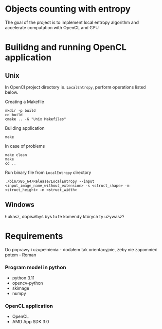 # Objects counting with entropy

The goal of the project is to implement local entropy algorithm and accelerate computation with OpenCL and GPU

# Builidng and running OpenCL application

## Unix
In OpenCl project directory ie. `LocalEntropy`, perform operations listed below.

Creating a Makefile
```
mkdir -p build
cd build
cmake .. -G "Unix Makefiles"
```
Building application
```
make
```
In case of problems
```
make clean
make
cd ..
```
Run binary file from `LocalEntropy` directory
```
./bin/x86_64/Release/LocalEntropy --input <input_image_name_without_extension> -s <struct_shape> -m <struct_height> -n <struct_width>
```


## Windows
Łukasz, dopisałbyś byś tu te komendy których ty używasz?

# Requirements
Do poprawy i uzupełnienia - dodałem tak orientacyjnie, żeby nie zapomnieć potem - Roman
### Program model in python
 - python 3.11
 - opencv-python
 - skimage
 - numpy

### OpenCL application
 - OpenCL
 - AMD App SDK 3.0